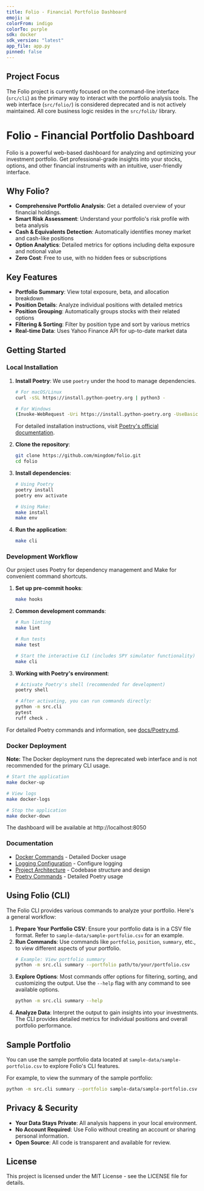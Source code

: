 ```yaml
---
title: Folio - Financial Portfolio Dashboard
emoji: 📊
colorFrom: indigo
colorTo: purple
sdk: docker
sdk_version: "latest"
app_file: app.py
pinned: false
---
```


## Project Focus

The Folio project is currently focused on the command-line interface (`src/cli`) as the primary way to interact with the portfolio analysis tools. The web interface (`src/folio/`) is considered deprecated and is not actively maintained. All core business logic resides in the `src/folib/` library.

# Folio - Financial Portfolio Dashboard

Folio is a powerful web-based dashboard for analyzing and optimizing your investment portfolio. Get professional-grade insights into your stocks, options, and other financial instruments with an intuitive, user-friendly interface.

## Why Folio?

- **Comprehensive Portfolio Analysis**: Get a detailed overview of your financial holdings.
- **Smart Risk Assessment**: Understand your portfolio's risk profile with beta analysis
- **Cash & Equivalents Detection**: Automatically identifies money market and cash-like positions
- **Option Analytics**: Detailed metrics for options including delta exposure and notional value
- **Zero Cost**: Free to use, with no hidden fees or subscriptions

## Key Features

- **Portfolio Summary**: View total exposure, beta, and allocation breakdown
- **Position Details**: Analyze individual positions with detailed metrics
- **Position Grouping**: Automatically groups stocks with their related options
- **Filtering & Sorting**: Filter by position type and sort by various metrics
- **Real-time Data**: Uses Yahoo Finance API for up-to-date market data

## Getting Started

### Local Installation

1. **Install Poetry**:
   We use `poetry` under the hood to manage dependencies.
   ```bash
   # For macOS/Linux
   curl -sSL https://install.python-poetry.org | python3 -

   # For Windows
   (Invoke-WebRequest -Uri https://install.python-poetry.org -UseBasicParsing).Content | python -
   ```
   For detailed installation instructions, visit [Poetry's official documentation](https://python-poetry.org/docs/#installation).

2. **Clone the repository**:
   ```bash
   git clone https://github.com/mingdom/folio.git
   cd folio
   ```

3. **Install dependencies**:
   ```bash
   # Using Poetry
   poetry install
   poetry env activate

   # Using Make:
   make install
   make env
   ```

4. **Run the application**:
   ```bash
   make cli
   ```

### Development Workflow

Our project uses Poetry for dependency management and Make for convenient command shortcuts.

1. **Set up pre-commit hooks**:
   ```bash
   make hooks
   ```

2. **Common development commands**:
   ```bash
   # Run linting
   make lint

   # Run tests
   make test

   # Start the interactive CLI (includes SPY simulator functionality)
   make cli
   ```

3. **Working with Poetry's environment**:
   ```bash
   # Activate Poetry's shell (recommended for development)
   poetry shell

   # After activating, you can run commands directly:
   python -m src.cli
   pytest
   ruff check .
   ```

For detailed Poetry commands and information, see [docs/Poetry.md](docs/Poetry.md).

### Docker Deployment

**Note:** The Docker deployment runs the deprecated web interface and is not recommended for the primary CLI usage.

```bash
# Start the application
make docker-up

# View logs
make docker-logs

# Stop the application
make docker-down
```

The dashboard will be available at http://localhost:8050

### Documentation

- [Docker Commands](DOCKER.md) - Detailed Docker usage
- [Logging Configuration](docs/logging.md) - Configure logging
- [Project Architecture](docs/project-design.md) - Codebase structure and design
- [Poetry Commands](docs/Poetry.md) - Detailed Poetry usage

## Using Folio (CLI)

The Folio CLI provides various commands to analyze your portfolio. Here's a general workflow:

1. **Prepare Your Portfolio CSV**: Ensure your portfolio data is in a CSV file format. Refer to `sample-data/sample-portfolio.csv` for an example.
2. **Run Commands**: Use commands like `portfolio`, `position`, `summary`, etc., to view different aspects of your portfolio.
   ```bash
   # Example: View portfolio summary
   python -m src.cli summary --portfolio path/to/your/portfolio.csv
   ```
3. **Explore Options**: Most commands offer options for filtering, sorting, and customizing the output. Use the `--help` flag with any command to see available options.
   ```bash
   python -m src.cli summary --help
   ```
4. **Analyze Data**: Interpret the output to gain insights into your investments. The CLI provides detailed metrics for individual positions and overall portfolio performance.

## Sample Portfolio

You can use the sample portfolio data located at `sample-data/sample-portfolio.csv` to explore Folio's CLI features.

For example, to view the summary of the sample portfolio:
```bash
python -m src.cli summary --portfolio sample-data/sample-portfolio.csv
```

## Privacy & Security

- **Your Data Stays Private**: All analysis happens in your local environment.
- **No Account Required**: Use Folio without creating an account or sharing personal information.
- **Open Source**: All code is transparent and available for review.

## License

This project is licensed under the MIT License - see the LICENSE file for details.

